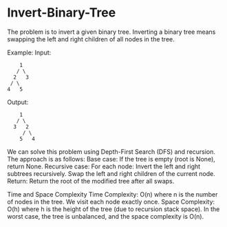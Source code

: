 # Invert-Binary-Tree

The problem is to invert a given binary tree. Inverting a binary tree means swapping the left and right children of all nodes in the tree.

Example:
Input:

        1
       / \
      2   3
     / \
    4   5
Output:

        1
       / \
      3   2
         / \
        5   4


We can solve this problem using Depth-First Search (DFS) and recursion. The approach is as follows:
Base case: If the tree is empty (root is None), return None.
Recursive case: For each node:
Invert the left and right subtrees recursively.
Swap the left and right children of the current node.
Return: Return the root of the modified tree after all swaps.


Time and Space Complexity
Time Complexity: O(n) where n is the number of nodes in the tree. We visit each node exactly once.
Space Complexity: O(h) where h is the height of the tree (due to recursion stack space). In the worst case, the tree is unbalanced, and the space complexity is O(n).
